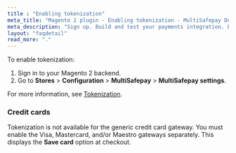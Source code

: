```yaml
---
title : "Enabling tokenization"
meta_title: "Magento 2 plugin - Enabling tokenization - MultiSafepay Docs"
meta_description: "Sign up. Build and test your payments integration. Explore our products and services. Use our API Reference, SDKs, and wrappers. Get support."
layout: "faqdetail"
read_more: "."
---
```


To enable tokenization:

1. Sign in to your Magento 2 backend.
2. Go to **Stores** > **Configuration** > **MultiSafepay** > **MultiSafepay settings**.

For more information, see [Tokenization](/payments/features/tokenization/).

### Credit cards
Tokenization is not available for the generic credit card gateway. You must enable the Visa, Mastercard, and/or Maestro gateways separately. This displays the **Save card** option at checkout.